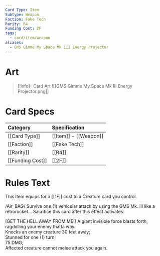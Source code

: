 ```yaml
---
Card Type: Item
Subtype: Weapon
Faction: Fake Tech
Rarity: R4
Funding Cost: 2F
tags:
  - card/item/weapon
aliases:
  - GMS Gimme My Space Mk III Energy Projector
---
```

# Art

> [!info]- Card Art
> ![[GMS Gimme My Space Mk III Energy Projector.png]]

# Card Specs

| Category | Specification| 
| :--- | :--- |
| [[Card Type]] | [[Item]] - [[Weapon]] |  
| [[Faction]] | [[Fake Tech]] |  
| [[Rarity]] | [[R4]] |  
| [[Funding Cost]] | [[2F]] | 

# Rules Text  

This Item equips for a [[1F]] cost to a Creature card you control.  

/Air_BAG/ Survive one (1) vehicular attack by using the GMS Mk. III like a retrorocket... Sacrifice this card after this effect activates.  

[GET THE HELL AWAY FROM ME!] A giant invisible force blasts forth, ragdolling your enemy thatta way.  
Knocks an enemy creature 30 feet away;  
Stunned for one (1) turn;  
75 DMG;  
Affected creature cannot melee attack you again.  

